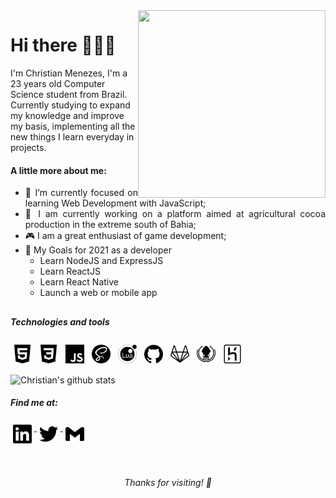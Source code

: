 <img align="right" width="300" height="300" src="https://octodex.github.com/images/daftpunktocat-thomas.gif">

<div align="left">
  <h1>Hi there 🙋🏽‍♂️</h1>
</div>

I'm Christian Menezes, I'm a 23 years old Computer Science student from Brazil. Currently studying to expand my knowledge and improve my basis, implementing all the new things I learn everyday in projects.

<h4>A little more about me:</h4>
<ul style=" margin-bottom: 30px; text-align: justify;">
  <li>
    🌱 I’m currently focused on learning Web Development with JavaScript;
  </li>
  <li>
    🔭 I am currently working on a platform aimed at agricultural cocoa production in the extreme south of Bahia;
  </li>
  <li>
    🎮 I am a great enthusiast of game development;
  </li>
  <li>
    🎯 My Goals for 2021 as a developer
    <ul>
      <li>Learn NodeJS and ExpressJS</li>
      <li>Learn ReactJS</li>
      <li>Learn React Native</li>
      <li>Launch a web or mobile app</li>
    </ul>
  </li>
</ul>

<h5>Technologies and tools</h5>

<p>
  <img src=".github/html5.svg" width="30px" alt="html" style="vertical-align:top; margin:4px; width: 30px;">    
  <img src=".github/css3.svg" width="30px" alt="css" style="vertical-align:top; margin:4px;"> 
  <img src=".github/javascript.svg" width="30px" alt="js" style="vertical-align:top; margin:4px;"> 
  <img src=".github/sass.svg" width="30px" alt="sass" style="vertical-align:top; margin:4px;">
  <img src=".github/lua.svg" width="30px" alt="lua" style="vertical-align:top; margin:4px;">  
  <img src=".github/github.svg" width="30px" alt="github" style="vertical-align:top; margin:4px;"> 
  <img src=".github/gitlab.svg" width="30px" alt="gitlab" style="vertical-align:top; margin:4px;"> 
  <img src=".github/gitkraken.svg" width="30px" alt="gitkraken" style="vertical-align:top; margin:4px;"> 
  <img src=".github/heroku.svg" width="30px" alt="heroku" style="vertical-align:top; margin:4px;">     
</p>

![Christian's github stats](https://github-readme-stats.vercel.app/api?username=christianmoliveira&count_private=true&show_icons=true&title_color=fff&icon_color=9f9f9f&text_color=9f9f9f&bg_color=151515)

<h5>Find me at:</h5>

<p>
  <a href="https://www.linkedin.com/in/christian-menezes-3135731a6/" target="_blank">
    <img src=".github/social/linkedin.svg" width="30px" alt="linkedin" style="vertical-align:top; margin:4px; width: 30px;"> 
  </a>
  <a href="https://twitter.com/christian97_6" target="_blank">
    <img src=".github/social/twitter.svg" width="30px" alt="twitter" style="vertical-align:top; margin:4px; width: 30px;"> 
  </a>
  <a href="mailto:christianoliveiramenezes@gmail.com" target="_blank">
    <img src=".github/social/gmail.svg" width="30px" alt="gmail" style="vertical-align:top; margin:4px; width: 30px;"> 
  </a>
</p>

<h6 align="center" style="margin-top: 50px;">Thanks for visiting! 🥳</h6>

